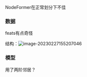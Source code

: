 NodeFormer在正常划分下不佳

### 数据

feats有点奇怪

结构：![image-20230227155207046](C:\Users\Ononoki\AppData\Roaming\Typora\typora-user-images\image-20230227155207046.png)



### 模型

用了两阶邻居？
